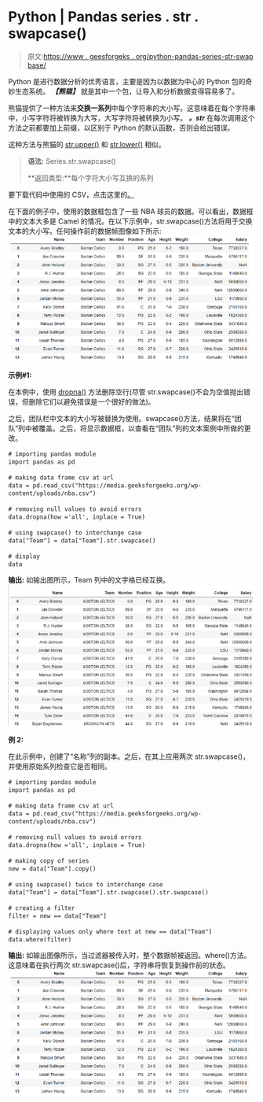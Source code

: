 # Python | Pandas series . str . swapcase()

> 原文:[https://www . geesforgeks . org/python-pandas-series-str-swap base/](https://www.geeksforgeeks.org/python-pandas-series-str-swapcase/)

Python 是进行数据分析的优秀语言，主要是因为以数据为中心的 Python 包的奇妙生态系统。 ***【熊猫】*** 就是其中一个包，让导入和分析数据变得容易多了。

熊猫提供了一种方法来**交换一系列**中每个字符串的大小写。这意味着在每个字符串中，小写字符将被转换为大写，大写字符将被转换为小写。 ***。str*** 在每次调用这个方法之前都要加上前缀，以区别于 Python 的默认函数，否则会给出错误。

这种方法与熊猫的 [str.upper()](https://www.geeksforgeeks.org/python-pandas-series-str-lower-upper-and-title/) 和 [str.lower()](https://www.geeksforgeeks.org/python-pandas-series-str-lower-upper-and-title/) 相似。

> **语法:** Series.str.swapcase()
> 
> **返回类型:**每个字符大小写互换的系列

要下载代码中使用的 CSV，点击这里的[。](https://media.geeksforgeeks.org/wp-content/uploads/nba.csv)

在下面的例子中，使用的数据框包含了一些 NBA 球员的数据。可以看出，数据框中的文本大多是 Camel 的情况。在以下示例中，str.swapcase()方法将用于交换文本的大小写。任何操作前的数据帧图像如下所示:
![](img/059440a9724a31605af091e2c484fb0c.png)

**示例#1:**

在本例中，使用 [dropna()](https://www.geeksforgeeks.org/python-pandas-dataframe-dropna/) 方法删除空行(尽管 str.swapcase()不会为空值抛出错误，但删除它们以避免错误是一个很好的做法)。

之后，团队栏中文本的大小写被替换为使用。swapcase()方法，结果将在“团队”列中被覆盖。之后，将显示数据框，以查看在“团队”列的文本案例中所做的更改。

```
# importing pandas module
import pandas as pd

# making data frame csv at url 
data = pd.read_csv("https://media.geeksforgeeks.org/wp-content/uploads/nba.csv")

# removing null values to avoid errors 
data.dropna(how ='all', inplace = True)

# using swapcase() to interchange case
data["Team"] = data["Team"].str.swapcase()

# display
data
```

**输出:**
如输出图所示，Team 列中的文字格已经互换。
![](img/687af7018648a6c48cd97f4510f32c07.png)

**例 2:**

在此示例中，创建了“名称”列的副本。之后，在其上应用两次 str.swapcase()，并使用原始系列检查它是否相同。

```
# importing pandas module
import pandas as pd

# making data frame csv at url
data = pd.read_csv("https://media.geeksforgeeks.org/wp-content/uploads/nba.csv")

# removing null values to avoid errors
data.dropna(how ='all', inplace = True)

# making copy of series
new = data["Team"].copy()

# using swapcase() twice to interchange case
data["Team"] = data["Team"].str.swapcase().str.swapcase()

# creating a filter
filter = new == data["Team"]

# displaying values only where text at new == data["Team"]
data.where(filter)
```

**输出:**
如输出图像所示，当过滤器被传入时，整个数据帧被返回。where()方法。这意味着在执行两次 str.swapcase()后，字符串将恢复到操作前的状态。
![](img/059440a9724a31605af091e2c484fb0c.png)